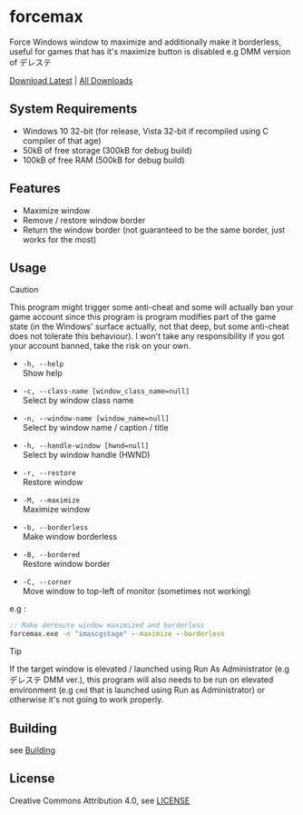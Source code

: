 # forcemax
Force Windows window to maximize and additionally make it borderless, useful for games that has it's maximize button is disabled e.g DMM version of デレステ

[Download Latest](https://github.com/EmiyaSyahriel/forcemax/releases/latest) | [All Downloads](https://github.com/EmiyaSyahriel/forcemax/releases)

## System Requirements
- Windows 10 32-bit (for release, Vista 32-bit if recompiled using C compiler of that age)
- 50kB of free storage (300kB for debug build)
- 100kB of free RAM (500kB for debug build)

## Features
- Maximize window
- Remove / restore window border
- Return the window border (not guaranteed to be the same border, just works for the most)

## Usage
> [!CAUTION]
> This program might trigger some anti-cheat and some will actually ban your game account since this program is
> program modifies part of the game state (in the Windows' surface actually, not that deep, but some anti-cheat does not 
> tolerate this behaviour). I won't take any responsibility if you got your account banned, take the risk on your own.

- `-h, --help`<br/>
    Show help

- `-c, --class-name [window_class_name=null]`<br/>
    Select by window class name

- `-n, --window-name [window_name=null]`<br/>
    Select by window name / caption / title

- `-h, --handle-window [hwnd=null]`<br/>
    Select by window handle (HWND)

- `-r, --restore`<br/>
    Restore window

- `-M, --maximize`<br/>
    Maximize window

- `-b, --borderless`<br/>
    Make window borderless

- `-B, --bordered`<br/>
    Restore window border

- `-C, --corner`<br/>
    Move window to top-left of monitor (sometimes not working)

e.g : 
```bat
:: Make deresute window maximized and borderless
forcemax.exe -n "imascgstage" --maximize --borderless
```

> [!TIP]
> If the target window is elevated / launched using Run As Administrator (e.g デレステ DMM ver.), this program
> will also needs to be run on elevated environment (e.g `cmd` that is launched using Run as Administrator)
> or otherwise it's not going to work properly.

## Building
see [Building](BUILDING.MD)

## License
Creative Commons Attribution 4.0, see [LICENSE](LICENSE.MD)